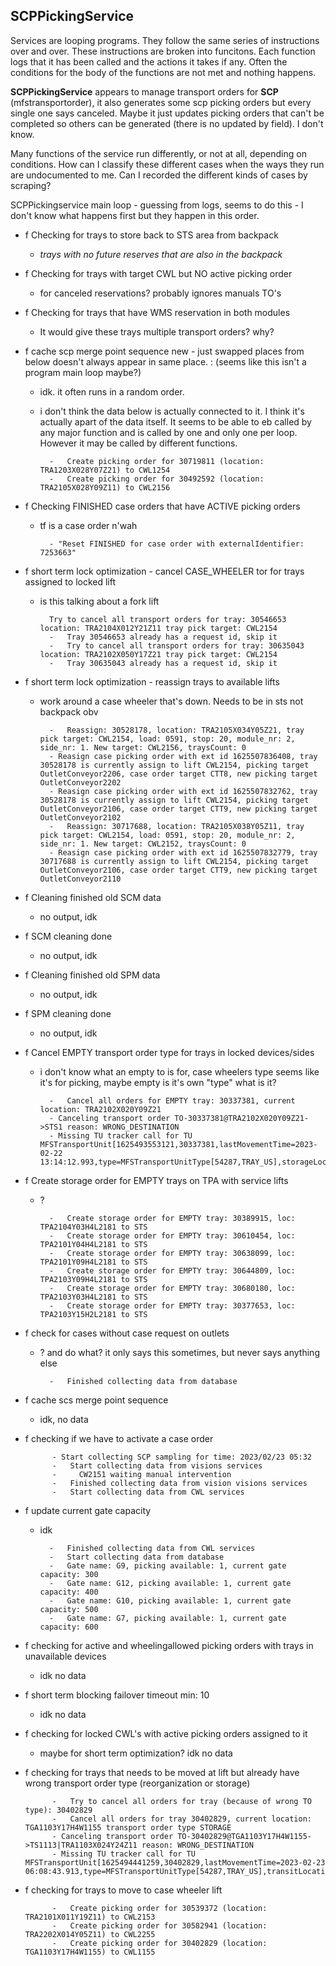 
## **SCPPickingService**

Services are looping programs. They follow the same series of instructions over and over. These instructions are broken into funcitons. Each function logs that it has been called and the actions it takes if any. Often the conditions for the body of the functions are not met and nothing happens.

**SCPPickingService** appears to manage transport orders for **SCP** (mfstransportorder), it also generates some scp picking orders but every single one says canceled. Maybe it just updates picking orders that can't be completed so others can be generated (there is no updated by field). I don't know.

Many functions of the service run differently, or not at all, depending on conditions. How can I classify these different cases when the ways they run are undocumented to me. Can I recorded the different kinds of cases by scraping?


SCPPickingservice main loop - guessing from logs, seems to do this -
I don't know what happens first but they happen in this order.

- f Checking for trays to store back to STS area from backpack
    - *trays with no future reserves that are also in the backpack*
- f Checking for trays with target CWL but NO active picking order
    - for canceled reservations? probably ignores manuals TO's
- f Checking for trays that have WMS reservation in both modules
    - It would give these trays multiple transport orders? why?


- f cache scp merge point sequence new - just swapped places from below doesn't always appear in same place. : (seems like this isn't a program main loop maybe?)
    - idk. it often runs in a random order.
    - i don't think the data below is actually connected to it. I think it's actually apart of the data itself. It seems to be able to eb called by any major function and is called by one and only one per loop. However it may be called by different functions.

            -   Create picking order for 30719811 (location: TRA1203X028Y07Z21) to CWL1254
            -   Create picking order for 30492592 (location: TRA2105X028Y09Z11) to CWL2156

- f Checking FINISHED case orders that have ACTIVE picking orders
    - tf is a case order n'wah

            - "Reset FINISHED for case order with externalIdentifier: 7253663"

- f short term lock optimization - cancel CASE_WHEELER tor for trays assigned to locked lift
    - is this talking about a fork lift

            Try to cancel all transport orders for tray: 30546653 location: TRA2104X012Y21Z11 tray pick target: CWL2154
            -   Tray 30546653 already has a request id, skip it
            -   Try to cancel all transport orders for tray: 30635043 location: TRA2102X050Y17Z21 tray pick target: CWL2154
            -   Tray 30635043 already has a request id, skip it


- f short term lock optimization - reassign trays to available lifts
    - work around a case wheeler that's down. Needs to be in sts not backpack obv
            
            - 	Reassign: 30528178, location: TRA2105X034Y05Z21, tray pick target: CWL2154, load: 0591, stop: 20, module_nr: 2, side_nr: 1. New target: CWL2156, traysCount: 0
            - Reasign case picking order with ext id 1625507836408, tray 30528178 is currently assign to lift CWL2154, picking target OutletConveyor2206, case order target CTT8, new picking target OutletConveyor2202
            - Reasign case picking order with ext id 1625507832762, tray 30528178 is currently assign to lift CWL2154, picking target OutletConveyor2106, case order target CTT9, new picking target OutletConveyor2102
            - 	Reassign: 30717688, location: TRA2105X038Y05Z11, tray pick target: CWL2154, load: 0591, stop: 20, module_nr: 2, side_nr: 1. New target: CWL2152, traysCount: 0
            - Reasign case picking order with ext id 1625507832779, tray 30717688 is currently assign to lift CWL2154, picking target OutletConveyor2106, case order target CTT9, new picking target OutletConveyor2110

- f Cleaning finished old SCM data
    - no output, idk
- f SCM cleaning done
    - no output, idk
- f Cleaning finished old SPM data
    - no output, idk
- f SPM cleaning done
    - no output, idk
- f Cancel EMPTY transport order type for trays in locked devices/sides
    - i don't know what an empty to is for, case wheelers type seems like it's for picking, maybe empty is it's own "type" what is it?

            -   Cancel all orders for EMPTY tray: 30337381, current location: TRA2102X020Y09Z21
            - Canceling transport order TO-30337381@TRA2102X020Y09Z21->STS1 reason: WRONG_DESTINATION
            - Missing TU tracker call for TU MFSTransportUnit[1625493553121,30337381,lastMovementTime=2023-02-22 13:14:12.993,type=MFSTransportUnitType[54287,TRAY_US],storageLocation=TRA2102X020Y09Z21]
- f Create storage order for EMPTY trays on TPA with service lifts
    - ?

            -   Create storage order for EMPTY tray: 30389915, loc: TPA2104Y03H4L2181 to STS
            -   Create storage order for EMPTY tray: 30610454, loc: TPA2101Y04H4L2181 to STS
            -   Create storage order for EMPTY tray: 30638099, loc: TPA2101Y09H4L2181 to STS
            -   Create storage order for EMPTY tray: 30644809, loc: TPA2103Y09H4L2181 to STS
            -   Create storage order for EMPTY tray: 30680180, loc: TPA2103Y03H4L2181 to STS
            -   Create storage order for EMPTY tray: 30377653, loc: TPA2103Y15H2L2181 to STS

- f check for cases without case request on outlets
    - ? and do what? it only says this sometimes, but never says anything else

            -   Finished collecting data from database
- f cache scs merge point sequence
    - idk, no data
- f checking if we have to activate a case order

            - Start collecting SCP sampling for time: 2023/02/23 05:32
            -   Start collecting data from visions services
            -     CW2151 waiting manual intervention
            -   Finished collecting data from vision visions services
            -   Start collecting data from CWL services

- f update current gate capacity
    - idk

            -   Finished collecting data from CWL services
            -   Start collecting data from database
            -   Gate name: G9, picking available: 1, current gate capacity: 300
            -   Gate name: G12, picking available: 1, current gate capacity: 400
            -   Gate name: G10, picking available: 1, current gate capacity: 500
            -   Gate name: G7, picking available: 1, current gate capacity: 600


- f checking for active and wheelingallowed picking orders with trays in unavailable devices
    - idk no data
- f short term blocking failover timeout min: 10
    - idk no data

- f checking for locked CWL's with active picking orders assigned to it
    - maybe for short term optimization? idk no data

- f checking for trays that needs to be moved at lift but already have wrong transport order type (reorganization or storage)

            -   Try to cancel all orders for tray (because of wrong TO type): 30402829
            -   Cancel all orders for tray 30402829, current location: TGA1103Y17H4W1155 transport order type STORAGE
            - Canceling transport order TO-30402829@TGA1103Y17H4W1155->TS1113|TRA1103X024Y24Z11 reason: WRONG_DESTINATION
            - Missing TU tracker call for TU MFSTransportUnit[1625494441259,30402829,lastMovementTime=2023-02-23 06:08:43.913,type=MFSTransportUnitType[54287,TRAY_US],transitLocation=TGA1103Y17H4W1155]

- f checking for trays to move to case wheeler lift 

            -   Create picking order for 30539372 (location: TRA2101X011Y19Z11) to CWL2153
            -   Create picking order for 30582941 (location: TRA2202X014Y05Z11) to CWL2255
            -   Create picking order for 30402829 (location: TGA1103Y17H4W1155) to CWL1155
